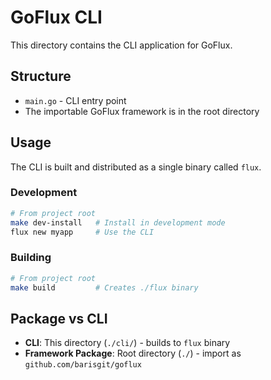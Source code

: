 # GoFlux CLI

This directory contains the CLI application for GoFlux.

## Structure

- `main.go` - CLI entry point
- The importable GoFlux framework is in the root directory

## Usage

The CLI is built and distributed as a single binary called `flux`.

### Development

```bash
# From project root
make dev-install   # Install in development mode
flux new myapp     # Use the CLI
```

### Building

```bash
# From project root
make build         # Creates ./flux binary
```

## Package vs CLI

- **CLI**: This directory (`./cli/`) - builds to `flux` binary
- **Framework Package**: Root directory (`./`) - import as `github.com/barisgit/goflux`
